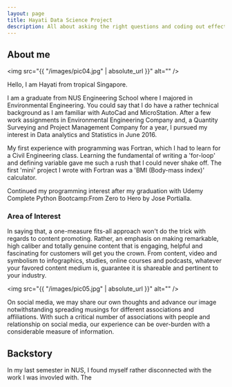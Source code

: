 ```yaml
---
layout: page
title: Hayati Data Science Project
description: All about asking the right questions and coding out effective solutions
---
```

## About me

<span class="image left"><img src="{{ "/images/pic04.jpg" | absolute_url }}" alt="" /></span>

Hello, I am Hayati from tropical Singapore. 

I am a graduate from NUS Engineering School where I majored in Environmental Engineering. You could say that I do have a rather technical background as I am familiar with AutoCad and MicroStation. After a few work assignments in Environmental Engineering Company and, a Quantity Surveying and Project Management Company for a year, I pursued my interest in Data analytics and Statistics in June 2016. 

My first experience with programming was Fortran, which I had to learn for a Civil Engineering class. Learning the fundamental of writing a 'for-loop' and defining variable gave me such a rush that I could never shake off. The first 'mini' project I wrote with Fortran was a 'BMI (Body-mass index)' calculator.

Continued my programming interest after my graduation with Udemy Complete Python Bootcamp:From Zero to Hero by Jose Portialla. 

### Area of Interest
<div class="box">
  <p>
  In saying that, a one-measure fits-all approach won't do the trick with regards to content promoting. Rather, an emphasis on making remarkable, high caliber and totally genuine content that is engaging, helpful and fascinating for customers will get you the crown. From content, video and symbolism to infographics, studies, online courses and podcasts, whatever your favored content medium is, guarantee it is shareable and pertinent to your industry.
  </p>
</div>

<span class="image left"><img src="{{ "/images/pic05.jpg" | absolute_url }}" alt="" /></span>

On social media, we may share our own thoughts and advance our image notwithstanding spreading musings for different associations and affiliations. With such a critical number of associations with people and relationship on social media, our experience can be over-burden with a considerable measure of information.

## Backstory
In my last semester in NUS, I found myself rather disconnected with the work I was invovled with. The 

